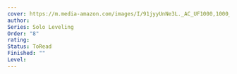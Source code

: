 ```yaml
---
cover: https://m.media-amazon.com/images/I/91jyyUnNe3L._AC_UF1000,1000_QL80_.jpg
author: 
Series: Solo Leveling
Order: "8"
rating: 
Status: ToRead
Finished: ""
Level:
---
```









